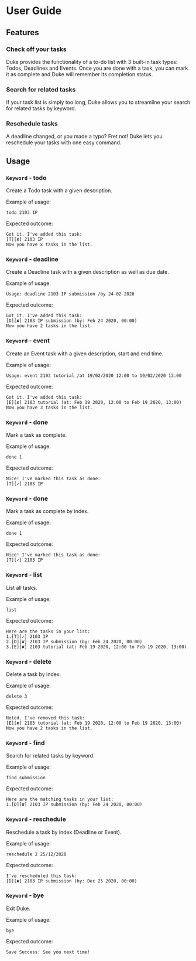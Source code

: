 # User Guide

## Features 

### Check off your tasks
Duke provides the functionality of a to-do list with 3 built-in task types: Todos, Deadlines and Events.
Once you are done with a task, you can mark it as complete and Duke will remember its completion status.

### Search for related tasks
If your task list is simply too long, Duke allows you to streamline your search for related tasks by keyword.

### Reschedule tasks
A deadline changed, or you made a typo? Fret not! Duke lets you reschedule your tasks with one easy command.

## Usage

### `Keyword` - todo

Create a Todo task with a given description.

Example of usage: 

`todo 2103 IP`

Expected outcome:

`Got it. I've added this task:`<br/>
`[T][✘] 2103 IP`<br/>
`Now you have x tasks in the list.`

### `Keyword` - deadline

Create a Deadline task with a given description as well as due date.

Example of usage: 

`Usage: deadline 2103 IP submission /by 24-02-2020`

Expected outcome:

`Got it. I've added this task:`<br/>
`[D][✘] 2103 IP submission (by: Feb 24 2020, 00:00)`<br/>
`Now you have 2 tasks in the list.`

### `Keyword` - event

Create an Event task with a given description, start and end time.

Example of usage: 

`Usage: event 2103 tutorial /at 19/02/2020 12:00 to 19/02/2020 13:00`

Expected outcome:

`Got it. I've added this task:`<br/>
`[E][✘] 2103 tutorial (at: Feb 19 2020, 12:00 to Feb 19 2020, 13:00)`<br/>
`Now you have 3 tasks in the list.`

### `Keyword` - done

Mark a task as complete.

Example of usage: 

`done 1`

Expected outcome:

`Nice! I've marked this task as done:`<br/>
`[T][✓] 2103 IP`

### `Keyword` - done

Mark a task as complete by index.

Example of usage: 

`done 1`

Expected outcome:

`Nice! I've marked this task as done:`<br/>
`[T][✓] 2103 IP`

### `Keyword` - list

List all tasks.

Example of usage: 

`list`

Expected outcome:

`Here are the tasks in your list:`<br/>
`1.[T][✓] 2103 IP`<br/>
`2.[D][✘] 2103 IP submission (by: Feb 24 2020, 00:00)`<br/>
`3.[E][✘] 2103 tutorial (at: Feb 19 2020, 12:00 to Feb 19 2020, 13:00)`

### `Keyword` - delete

Delete a task by index.

Example of usage: 

`delete 3`

Expected outcome:

`Noted. I've removed this task:`<br/>
`[E][✘] 2103 tutorial (at: Feb 19 2020, 12:00 to Feb 19 2020, 13:00)`<br/>
`Now you have 2 tasks in the list.`

### `Keyword` - find

Search for related tasks by keyword.

Example of usage: 

`find submission`

Expected outcome:

`Here are the matching tasks in your list:`<br/>
`1.[D][✘] 2103 IP submission (by: Feb 24 2020, 00:00)`

### `Keyword` - reschedule

Reschedule a task by index (Deadline or Event).

Example of usage: 

`reschedule 2 25/12/2020`

Expected outcome:

`I've rescheduled this task:`<br/>
`[D][✘] 2103 IP submission (by: Dec 25 2020, 00:00)`

### `Keyword` - bye

Exit Duke.

Example of usage: 

`bye`

Expected outcome:

`Save Success! See you next time!`




